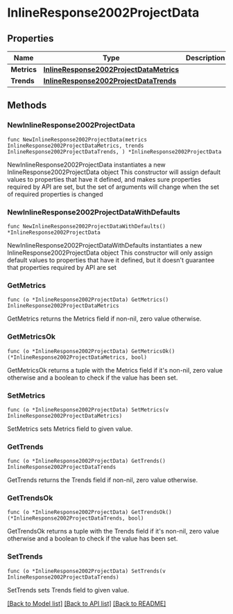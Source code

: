 # InlineResponse2002ProjectData

## Properties

Name | Type | Description | Notes
------------ | ------------- | ------------- | -------------
**Metrics** | [**InlineResponse2002ProjectDataMetrics**](InlineResponse2002ProjectDataMetrics.md) |  | 
**Trends** | [**InlineResponse2002ProjectDataTrends**](InlineResponse2002ProjectDataTrends.md) |  | 

## Methods

### NewInlineResponse2002ProjectData

`func NewInlineResponse2002ProjectData(metrics InlineResponse2002ProjectDataMetrics, trends InlineResponse2002ProjectDataTrends, ) *InlineResponse2002ProjectData`

NewInlineResponse2002ProjectData instantiates a new InlineResponse2002ProjectData object
This constructor will assign default values to properties that have it defined,
and makes sure properties required by API are set, but the set of arguments
will change when the set of required properties is changed

### NewInlineResponse2002ProjectDataWithDefaults

`func NewInlineResponse2002ProjectDataWithDefaults() *InlineResponse2002ProjectData`

NewInlineResponse2002ProjectDataWithDefaults instantiates a new InlineResponse2002ProjectData object
This constructor will only assign default values to properties that have it defined,
but it doesn't guarantee that properties required by API are set

### GetMetrics

`func (o *InlineResponse2002ProjectData) GetMetrics() InlineResponse2002ProjectDataMetrics`

GetMetrics returns the Metrics field if non-nil, zero value otherwise.

### GetMetricsOk

`func (o *InlineResponse2002ProjectData) GetMetricsOk() (*InlineResponse2002ProjectDataMetrics, bool)`

GetMetricsOk returns a tuple with the Metrics field if it's non-nil, zero value otherwise
and a boolean to check if the value has been set.

### SetMetrics

`func (o *InlineResponse2002ProjectData) SetMetrics(v InlineResponse2002ProjectDataMetrics)`

SetMetrics sets Metrics field to given value.


### GetTrends

`func (o *InlineResponse2002ProjectData) GetTrends() InlineResponse2002ProjectDataTrends`

GetTrends returns the Trends field if non-nil, zero value otherwise.

### GetTrendsOk

`func (o *InlineResponse2002ProjectData) GetTrendsOk() (*InlineResponse2002ProjectDataTrends, bool)`

GetTrendsOk returns a tuple with the Trends field if it's non-nil, zero value otherwise
and a boolean to check if the value has been set.

### SetTrends

`func (o *InlineResponse2002ProjectData) SetTrends(v InlineResponse2002ProjectDataTrends)`

SetTrends sets Trends field to given value.



[[Back to Model list]](../README.md#documentation-for-models) [[Back to API list]](../README.md#documentation-for-api-endpoints) [[Back to README]](../README.md)


